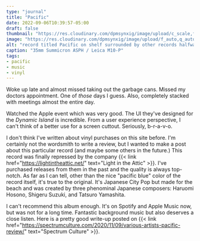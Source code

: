 ```yaml
---
type: "journal"
title: "Pacific"
date: 2022-09-06T10:39:57-05:00
draft: false
thumbnail: "https://res.cloudinary.com/dpmsynxig/image/upload/c_scale,f_auto,q_auto:good,w_740/v1667749369/2022%20Posts/2022-09-06_Pacific-Album/2022-09-06_leica-m10p-1.jpg"
image: "https://res.cloudinary.com/dpmsynxig/image/upload/f_auto,q_auto:good/v1667749369/2022%20Posts/2022-09-06_Pacific-Album/2022-09-06_leica-m10p-1.jpg"
alt: "record titled Pacific on shelf surrounded by other records halfway in the frame"
caption: "35mm Summicron ASPH / Leica M10-P"
tags:
- pacific
- music
- vinyl
---
```


Woke up late and almost missed taking out the garbage cans. Missed my doctors appointment. One of _those_ days I guess. Also, completely stacked with meetings almost the entire day. 

Watched the Apple event which was very good. The UI they've designed for the _Dynamic Island_ is incredible. From a user experience perspective, I can't think of a better use for a screen cuttout. Seriously, b-r-a-v-o.

I don't think I've written about vinyl purchases on this site before. I'm certainly not the wordsmith to write a review, but I wanted to make a post about this particular record (and maybe some others in the future.) This record was finally repressed by the company {{< link href="https://lightintheattic.net/" text="Light in the Attic" >}}. I've purchased releases from them in the past and the quality is always top-notch. As far as I can tell, other than the nice "pacific blue" color of the record itself, it's true to the original. It's Japanese City Pop but made for the beach and was created by three phenominal Japanese composers: Haruomi Hosono, Shigeru Suzuki, and Tatsuro Yamashita. 

I can't recommend this album enough. It's on Spotify and Apple Music now, but was not for a long time. Fantastic background music but also deserves a close listen. Here is a pretty good write-up posted on {{< link href="https://spectrumculture.com/2020/11/09/various-artists-pacific-review/" text="Spectrum Culture" >}}.
